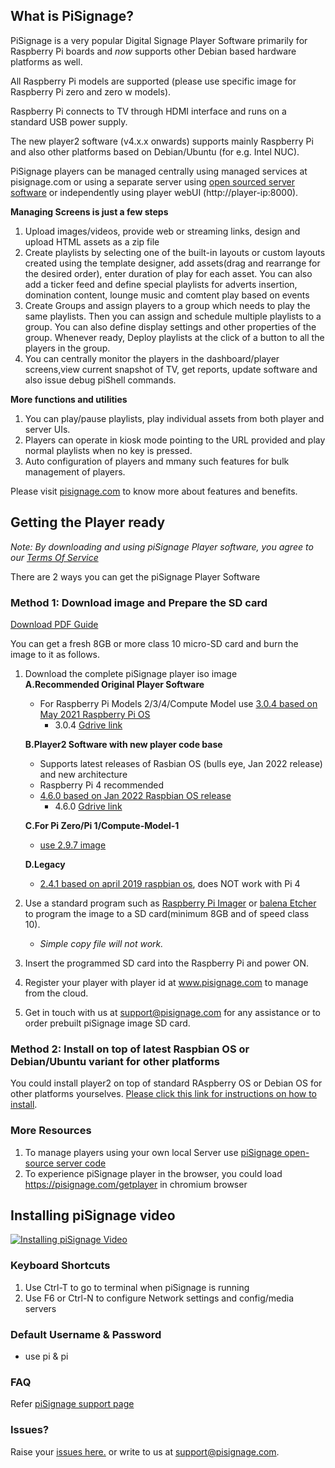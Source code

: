 ## What is PiSignage? 

PiSignage is a very popular Digital Signage Player Software primarily for Raspberry Pi boards and *now* supports other Debian based 
hardware platforms as well. 

All Raspberry Pi models are supported (please use specific image for Raspberry Pi zero and zero w models).

Raspberry Pi connects to TV through HDMI interface and runs on a standard USB power supply. 

The new player2 software (v4.x.x onwards) supports mainly Raspberry Pi and also other platforms based on Debian/Ubuntu (for e.g. Intel NUC).

PiSignage players can be managed centrally using managed services at pisignage.com or using a separate server using [open sourced server 
software](https://github.com/colloqi/pisignage-server) or independently using player webUI (http://player-ip:8000).   

**Managing Screens is just a few steps**
 
1. Upload images/videos, provide web or streaming links, design and upload HTML assets as a zip file  
2. Create playlists by selecting one of the built-in layouts or custom layouts created using the template designer,
   add assets(drag and rearrange for the desired order), enter duration of play for each asset. You can also add a ticker feed and 
   define special playlists for adverts insertion, domination content, lounge music and comtent play based on events  
3. Create Groups and assign players to a group which needs to play the same playlists. Then you can assign and schedule multiple 
    playlists to a group. You can also define display settings and other properties of the group. Whenever ready, Deploy playlists at the 
    click of a button to all the players in the group.  
4. You can centrally monitor the players in the dashboard/player screens,view current snapshot of TV, get reports, update software 
    and also issue debug piShell commands.  

**More functions and utilities**

1. You can play/pause playlists, play individual assets from both player and server UIs.
2. Players can operate in kiosk mode pointing to the URL provided and play normal playlists when no key is pressed.
3. Auto configuration of players and mmany such features for bulk management of players.

Please visit [pisignage.com](https://www.pisignage.com) to know more about features and benefits.

## Getting the Player ready
  
  
*Note: By downloading and using piSignage Player software, you agree to our [Terms Of Service](https://s3.amazonaws.com/pisignage/legal/piSignage-TOS.html)*  
  
There are 2 ways you can get the piSignage Player Software

<a id="basic"></a>
### Method 1: Download image and Prepare the SD card

[Download PDF Guide](https://s3.amazonaws.com/pisignage/pisignage-images/Basic_install.pdf)

You can get a fresh 8GB or more class 10 micro-SD card and burn the image to it as follows.

1. Download the complete piSignage player iso image    
   **A.Recommended Original Player Software**        
   - For Raspberry Pi Models 2/3/4/Compute Model use [3.0.4 based on May 2021 Raspberry Pi OS ](https://pisignage.s3.amazonaws.com/pisignage-images/pisignage_3.0.4.img.zip)       
        - 3.0.4 [Gdrive link](https://drive.google.com/file/d/1TjvcVLIE0eBag2RM9PV4JWZMUFLQoAXs/view?usp=sharing)  
  
   **B.Player2 Software with new player code base**     
    - Supports latest releases of Rasbian OS (bulls eye, Jan 2022 release) and new architecture  
    - Raspberry Pi 4 recommended  
    - [4.6.0 based on Jan 2022 Raspbian OS release](https://pisignage.s3.amazonaws.com/pisignage-images/pisignage_4.6.0.img.zip)    
        - 4.6.0 [Gdrive link](https://drive.google.com/file/d/1SBL4fegdgdor1j2h_JFj3zpZOAj9Ob-2/view?usp=sharing)  

    **C.For Pi Zero/Pi 1/Compute-Model-1**  
      - [use 2.9.7 image](https://drive.google.com/file/d/1w3xcL0xFHU486bzzriImTuiwg9NHjudq/view?usp=sharing)

    **D.Legacy**
    - [ 2.4.1 based on april 2019 raspbian os](https://s3.amazonaws.com/pisignage/pisignage-images/pisignage_2.4.1.img.zip), does NOT work with Pi 4



2. Use a standard program such as [Raspberry Pi Imager](https://www.raspberrypi.com/software/) or [balena Etcher](https://www.balena.io/etcher/) to program
    the image to a SD card(minimum 8GB and of speed class 10). 
   - *Simple copy file will not work.*
  
3. Insert the programmed SD card into the Raspberry Pi and power ON.

4. Register your player with player id at www.pisignage.com to manage from the cloud.

5. Get in touch with us at support@pisignage.com for any assistance or to order prebuilt piSignage image SD card. 

<a id="advanced"></a>
### Method 2: Install on top of latest Raspbian OS or Debian/Ubuntu variant for other platforms

You could install player2 on top of standard RAspberry OS or Debian OS for other platforms yourselves. [Please click 
this link for instructions 
on how to install](https://pisignage.com/releases/Player2_installation_procedure.html). 

### More Resources

1. To manage players using your own local Server use [piSignage open-source server code](https://github.com/colloqi/pisignage-server)
2. To experience piSignage player in the browser, you could load https://pisignage.com/getplayer in chromium browser

## Installing piSignage video 
 
[![Installing piSignage Video](http://img.youtube.com/vi/0o5cSq3Lwcg/0.jpg)](https://www.youtube.com/channel/UCyeItfgq72JUtzkQgcxYkKg)

### Keyboard Shortcuts 

1. Use Ctrl-T to go to terminal when piSignage is running
2. Use F6 or Ctrl-N to configure Network settings and config/media servers

### Default Username & Password

- use pi & pi 

### FAQ

Refer [piSignage support page](https://help.pisignage.com/hc/en-us)

### Issues?

Raise your [issues here.](https://github.com/colloqi/piSignage/issues) or write to us at support@pisignage.com. 





